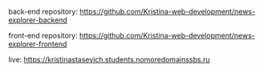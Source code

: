 

back-end repository:
https://github.com/Kristina-web-development/news-explorer-backend

front-end repository:
https://github.com/Kristina-web-development/news-explorer-frontend

live:
https://kristinastasevich.students.nomoredomainssbs.ru
